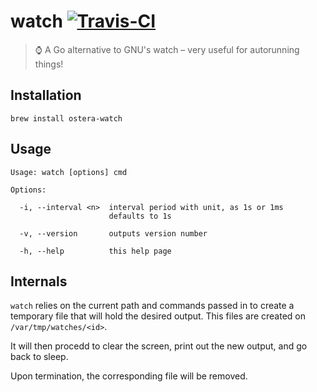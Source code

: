 # watch [![Travis-CI](https://api.travis-ci.org/ostera/watch.svg)](https://travis-ci.org/ostera/watch)
> ⌚ A Go alternative to GNU's watch – very useful for autorunning things!

## Installation

```
brew install ostera-watch
```

## Usage

```
Usage: watch [options] cmd

Options:

  -i, --interval <n>  interval period with unit, as 1s or 1ms
                      defaults to 1s

  -v, --version       outputs version number

  -h, --help          this help page
```

## Internals

`watch` relies on the current path and commands passed in to create a temporary file that will hold
the desired output. This files are created on `/var/tmp/watches/<id>`.

It will then procedd to clear the screen, print out the new output, and go back to sleep.

Upon termination, the corresponding file will be removed.
